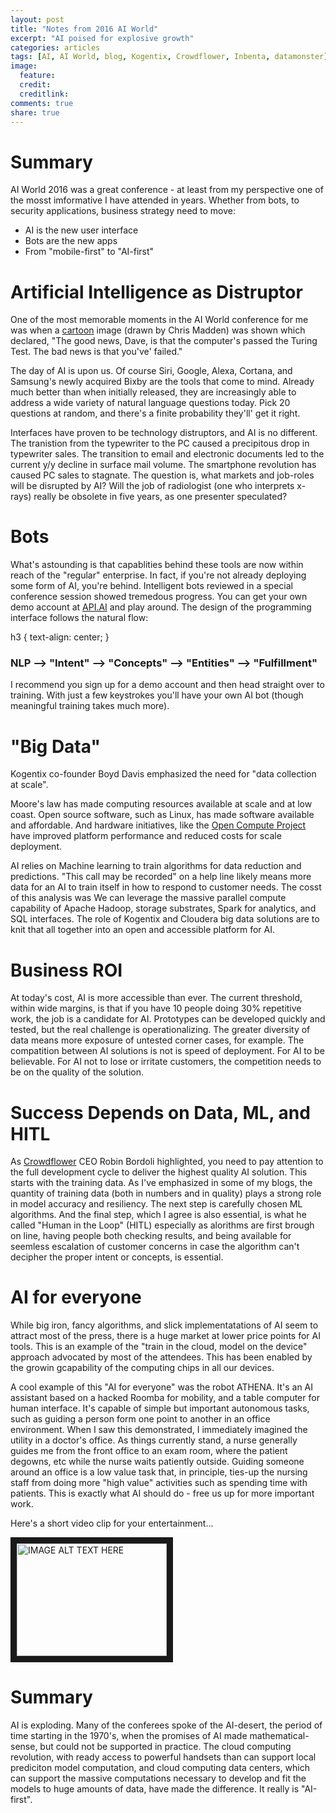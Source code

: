 ```yaml
---
layout: post
title: "Notes from 2016 AI World"
excerpt: "AI poised for explosive growth"
categories: articles
tags: [AI, AI World, blog, Kogentix, Crowdflower, Inbenta, datamonster]
image:
  feature: 
  credit: 
  creditlink: 
comments: true
share: true
---
```


# Summary
AI World 2016 was a great conference - at least from my perspective one of the mosst imformative I have attended in years. Whether from bots, to security applications, business strategy need to move:
- AI is the new user interface
- Bots are the new apps
- From "mobile-first" to "AI-first"


# Artificial Intelligence as Distruptor

One of the most memorable moments in the AI World conference for me was when a [cartoon](https://goo.gl/images/hfQGz2) image (drawn by Chris Madden) was shown which declared, "The good news, Dave, is that the computer's passed the Turing Test. The bad news is that you've' failed."  

The day of AI is upon us. Of course Siri, Google, Alexa, Cortana, and Samsung's newly acquired Bixby are the tools that come to mind. Already much better than when initially released, they are increasingly able to address a wide variety of natural language questions today. Pick 20 questions at random, and there's a finite probability they'll' get it right.  

Interfaces have proven to be technology distruptors, and AI is no different. The tranistion from the typewriter to the PC caused a precipitous drop in typewriter sales. The transition to email and electronic documents led to the current y/y decline in surface mail volume. The smartphone revolution has caused PC sales to stagnate. The question is, what markets and job-roles will be disrupted by AI? Will the job of radiologist (one who interprets x-rays) really be obsolete in five years, as one presenter speculated?

# Bots

What\'s astounding is that capablities behind these tools are now within reach of the "regular" enterprise. In fact, if you're not already deploying some form of AI, you're behind. Intelligent bots reviewed in a special conference session showed tremedous progress. You can get your own demo account at [API.AI](https://api.ai/) and play around. The design of the programming interface follows the natural flow:


h3 {
text-align: center;
}

<h3>NLP  --> "Intent" --> "Concepts" --> "Entities" --> "Fulfillment"</h3>


I recommend you sign up for a demo account and then head straight over to training. With just a few keystrokes you'll have your own AI bot (though meaningful training takes much more).


# "Big Data"

Kogentix co-founder Boyd Davis emphasized the need for "data collection at scale". 

Moore's law has made computing resources available at scale and at low coast. Open source software, such as  Linux, has made software available and affordable. And hardware initiatives, like the [Open Compute Project](http://www.opencompute.org/) have improved platform performance and reduced costs for scale deployment. 


AI relies on Machine learning to train algorithms for data reduction and predictions. "This call may be recorded" on a help line likely means more data for an AI to train itself in how to respond to customer needs. The cosst of this analysis was We can leverage the massive parallel compute capability of Apache Hadoop, storage substrates, Spark for analytics, and SQL interfaces. The role of Kogentix and Cloudera big data solutions are to knit that all together into an open and accessible platform for AI.


# Business ROI

At today's cost, AI is more accessible than ever. The current threshold, within wide margins, is that if you have 10 people doing 30% repetitive work, the job is a candidate for AI. Prototypes can be developed quickly and tested, but the real challenge is operationalizing. The greater diversity of data means more exposure of untested corner cases, for example. The compatition between AI solutions is not is speed of deployment. For AI to be believable. For AI not to lose or irritate customers, the competition needs to be on the quality of the solution.

# Success Depends on Data, ML, and HITL

As [Crowdflower](https://www.crowdflower.com/) CEO Robin Bordoli highlighted, you need to pay attention to the full development cycle to deliver the highest quality AI solution. This starts with the training data. As I've emphasized in some of my blogs, the quantity of training data (both in numbers and in quality) plays a strong role in model accuracy and resiliency. The next step is carefully chosen ML algorithms. And the final step, which I agree is also essential, is what he called "Human in the Loop" (HITL) especially as alorithms are first brough on line, having people both checking results, and being available for seemless escalation of customer concerns in case the algorithm can't decipher the proper intent or concepts, is essential. 

# AI for everyone
 
While big iron, fancy algorithms, and slick implementatations of AI seem to attract most of the press, there is a huge market at lower price points for AI tools. This is an example of the "train in the cloud, model on the device" approach advocated by most of the attendees. This has been enabled by the growin gcapability of the computing chips in all our devices. 

A cool example of this "AI for everyone" was the robot ATHENA. It's an AI assistant based on a hacked Roomba for mobility, and a table computer for human interface. It's capable of simple but important autonomous tasks, such as guiding a person form one point to another in an office environment. When I saw this demonstrated, I immediately imagined the utility in a doctor's office. As things currently stand, a nurse generally guides me from the front office to an exam room, where the patient degowns, etc while the nurse waits patiently outside. Guiding someone around an office is a low value task that, in principle, ties-up the nursing staff from doing more "high value" activities such as spending time with patients. This is exactly what AI should do - free us up for more important work. 

Here's a short video clip for your entertainment...

<a href="http://www.youtube.com/watch?v=HCsNnW5etBY
" target="_blank"><img src="http://img.youtube.com/vi/HCsNnW5etBY/0.jpg" 
alt="IMAGE ALT TEXT HERE" width="240" height="180" border="10" /></a>

# Summary

AI is exploding. Many of the conferees spoke of the AI-desert, the period of time starting in the 1970's, when the promises of AI made mathematical-sense, but could not be supported in practice. The cloud computing revolution, with ready access to powerful handsets than can support local prediciton model computation, and cloud computing data centers, which can support the massive computations necessary to develop and fit the models to huge amounts of data, have made the difference. It really is "AI-first".





